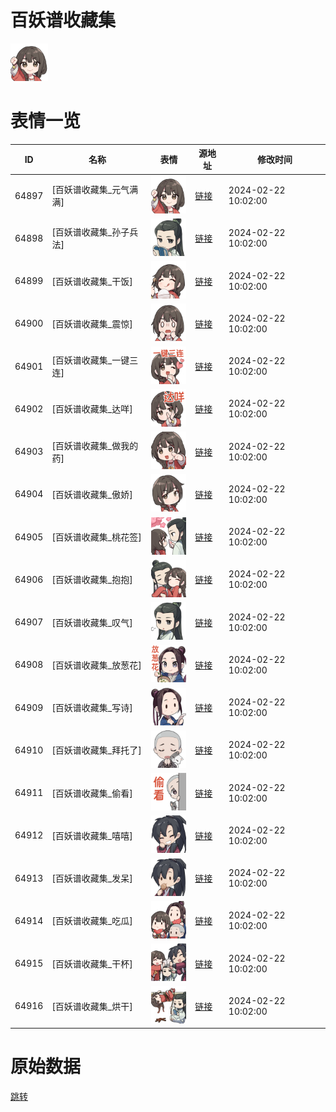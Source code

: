 # 百妖谱收藏集

<img src="./cover.png" height="60" alt="cover" />

# 表情一览

|ID|名称|表情|源地址|修改时间|
|----|----|----|----|----|
|64897|[百妖谱收藏集_元气满满]|<img src="./pic/064897_%5B百妖谱收藏集_元气满满%5D.png" height="60" alt="元气满满"/>|[链接](https://i0.hdslb.com/bfs/garb/6f66e9d1757519bcfd0dd8767636f82239988772.png)|2024-02-22 10:02:00|
|64898|[百妖谱收藏集_孙子兵法]|<img src="./pic/064898_%5B百妖谱收藏集_孙子兵法%5D.png" height="60" alt="孙子兵法"/>|[链接](https://i0.hdslb.com/bfs/garb/5aa2bd46c3ae4b098523df3ea038e57c44e39255.png)|2024-02-22 10:02:00|
|64899|[百妖谱收藏集_干饭]|<img src="./pic/064899_%5B百妖谱收藏集_干饭%5D.png" height="60" alt="干饭"/>|[链接](https://i0.hdslb.com/bfs/garb/47fac327efb1b7fd347aeaabd671b581e258a893.png)|2024-02-22 10:02:00|
|64900|[百妖谱收藏集_震惊]|<img src="./pic/064900_%5B百妖谱收藏集_震惊%5D.png" height="60" alt="震惊"/>|[链接](https://i0.hdslb.com/bfs/garb/ef43a329f56172f4ab7b4a09a88edd9debdee57a.png)|2024-02-22 10:02:00|
|64901|[百妖谱收藏集_一键三连]|<img src="./pic/064901_%5B百妖谱收藏集_一键三连%5D.png" height="60" alt="一键三连"/>|[链接](https://i0.hdslb.com/bfs/garb/1a8a370cbb6667e73fe8007a2cd8ceb436309b75.png)|2024-02-22 10:02:00|
|64902|[百妖谱收藏集_达咩]|<img src="./pic/064902_%5B百妖谱收藏集_达咩%5D.png" height="60" alt="达咩"/>|[链接](https://i0.hdslb.com/bfs/garb/c669ec6cc07e714792979001ab11a098b0ca7c3f.png)|2024-02-22 10:02:00|
|64903|[百妖谱收藏集_做我的药]|<img src="./pic/064903_%5B百妖谱收藏集_做我的药%5D.png" height="60" alt="做我的药"/>|[链接](https://i0.hdslb.com/bfs/garb/7ab485f16efc827c5d93c4a800fc50121e0eb5c3.png)|2024-02-22 10:02:00|
|64904|[百妖谱收藏集_傲娇]|<img src="./pic/064904_%5B百妖谱收藏集_傲娇%5D.png" height="60" alt="傲娇"/>|[链接](https://i0.hdslb.com/bfs/garb/7fc5577b20103179c4139555db1222ae0940c28b.png)|2024-02-22 10:02:00|
|64905|[百妖谱收藏集_桃花签]|<img src="./pic/064905_%5B百妖谱收藏集_桃花签%5D.png" height="60" alt="桃花签"/>|[链接](https://i0.hdslb.com/bfs/garb/fbf83c9969626e252c1a2560d3a3a175961a7c82.png)|2024-02-22 10:02:00|
|64906|[百妖谱收藏集_抱抱]|<img src="./pic/064906_%5B百妖谱收藏集_抱抱%5D.png" height="60" alt="抱抱"/>|[链接](https://i0.hdslb.com/bfs/garb/12e1aa821a00801a2c92acbc0174315117377813.png)|2024-02-22 10:02:00|
|64907|[百妖谱收藏集_叹气]|<img src="./pic/064907_%5B百妖谱收藏集_叹气%5D.png" height="60" alt="叹气"/>|[链接](https://i0.hdslb.com/bfs/garb/7402d7fd692a8a52a476b1bcfc6558a7807c0bd1.png)|2024-02-22 10:02:00|
|64908|[百妖谱收藏集_放葱花]|<img src="./pic/064908_%5B百妖谱收藏集_放葱花%5D.png" height="60" alt="放葱花"/>|[链接](https://i0.hdslb.com/bfs/garb/e0355ce418b81c66def250b034d1f98bff044c1d.png)|2024-02-22 10:02:00|
|64909|[百妖谱收藏集_写诗]|<img src="./pic/064909_%5B百妖谱收藏集_写诗%5D.png" height="60" alt="写诗"/>|[链接](https://i0.hdslb.com/bfs/garb/8decb9c49bb20f41515f701d6cb546fd5917350e.png)|2024-02-22 10:02:00|
|64910|[百妖谱收藏集_拜托了]|<img src="./pic/064910_%5B百妖谱收藏集_拜托了%5D.png" height="60" alt="拜托了"/>|[链接](https://i0.hdslb.com/bfs/garb/c9f59e66f570cd48213095214e786052583bdcc2.png)|2024-02-22 10:02:00|
|64911|[百妖谱收藏集_偷看]|<img src="./pic/064911_%5B百妖谱收藏集_偷看%5D.png" height="60" alt="偷看"/>|[链接](https://i0.hdslb.com/bfs/garb/67bd7d4d1f79d20f34fbbdce1c5255b4fa73ec8f.png)|2024-02-22 10:02:00|
|64912|[百妖谱收藏集_嘻嘻]|<img src="./pic/064912_%5B百妖谱收藏集_嘻嘻%5D.png" height="60" alt="嘻嘻"/>|[链接](https://i0.hdslb.com/bfs/garb/30b2b9c70d617fa5b153213c931ea80635aad78f.png)|2024-02-22 10:02:00|
|64913|[百妖谱收藏集_发呆]|<img src="./pic/064913_%5B百妖谱收藏集_发呆%5D.png" height="60" alt="发呆"/>|[链接](https://i0.hdslb.com/bfs/garb/ee0e462427175f01c6e276f22c97bf6cc2e230f0.png)|2024-02-22 10:02:00|
|64914|[百妖谱收藏集_吃瓜]|<img src="./pic/064914_%5B百妖谱收藏集_吃瓜%5D.png" height="60" alt="吃瓜"/>|[链接](https://i0.hdslb.com/bfs/garb/330316018a9fc8e4d5c7ff9a8b2bf525aa0c8cd5.png)|2024-02-22 10:02:00|
|64915|[百妖谱收藏集_干杯]|<img src="./pic/064915_%5B百妖谱收藏集_干杯%5D.png" height="60" alt="干杯"/>|[链接](https://i0.hdslb.com/bfs/garb/90e0873fe403c527a4c2ad210e2180be6b401f87.png)|2024-02-22 10:02:00|
|64916|[百妖谱收藏集_烘干]|<img src="./pic/064916_%5B百妖谱收藏集_烘干%5D.jpg" height="60" alt="烘干"/>|[链接](https://i0.hdslb.com/bfs/garb/3e8a610f56bc97ef5c73c8332b836582a6a56ff6.jpg)|2024-02-22 10:02:00|

# 原始数据

[跳转](./raw.json)


